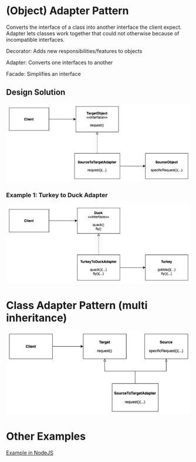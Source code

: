 # (Object) Adapter Pattern

Converts the interface of a class into another interface the client expect. Adapter lets classes work together that could not otherwise because of incompatible interfaces.

Decorator: Adds new responsibilities/features to objects

Adapter: Converts one interfaces to another

Facade: Simplifies an interface

## Design Solution

![Adapter Pattern Solution](images/adapter-solution.jpg)

### Example 1: Turkey to Duck Adapter

![Adapter Pattern Example](images/adapter-example1.jpg)

# Class Adapter Pattern (multi inheritance)

![Adapter Pattern Solution](images/adapter-class-solution.jpg)

# Other Examples

[Example in NodeJS](https://github.com/asyrul21/design-patterns-nodejs/tree/master/structural/adapter)



